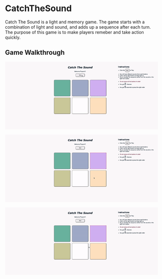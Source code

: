 # CatchTheSound

Catch The Sound is a light and memory game. The game starts with a combination of light and sound, and adds up a sequence after each turn. 
The purpose of this game is to make players remeber and take action quickly. 

## Game Walkthrough

![Application Walkthrough](catch_sound1.gif)

![](catch_sound2.gif)

![](catch_sound3.gif)
